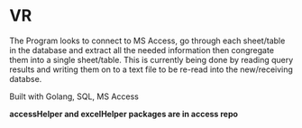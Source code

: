 # VR
The Program looks to connect to MS Access, go through each sheet/table in the database and extract all the needed information then congregate them into a single sheet/table. This is currently being done by reading query results and writing them on to a text file to be re-read into the new/receiving databse.

Built with Golang, SQL, MS Access

**accessHelper and excelHelper packages are in access repo**
